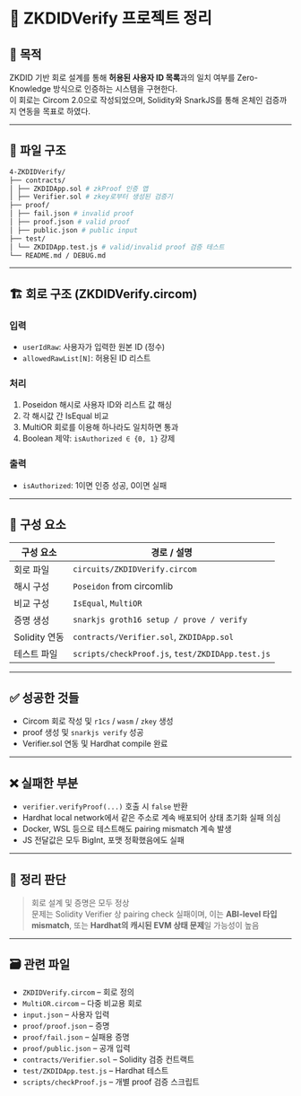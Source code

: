 # 🧬 ZKDIDVerify 프로젝트 정리

## 🎯 목적

ZKDID 기반 회로 설계를 통해 **허용된 사용자 ID 목록**과의 일치 여부를 Zero-Knowledge 방식으로 인증하는 시스템을 구현한다.  
이 회로는 Circom 2.0으로 작성되었으며, Solidity와 SnarkJS를 통해 온체인 검증까지 연동을 목표로 하였다.

---

## 📂 파일 구조

```bash
4-ZKDIDVerify/
├── contracts/
│ ├── ZKDIDApp.sol # zkProof 인증 앱
│ ├── Verifier.sol # zkey로부터 생성된 검증기
├── proof/
│ ├── fail.json # invalid proof
│ ├── proof.json # valid proof
│ ├── public.json # public input
├── test/
│ └── ZKDIDApp.test.js # valid/invalid proof 검증 테스트
└── README.md / DEBUG.md
```

---

## 🏗️ 회로 구조 (ZKDIDVerify.circom)

### 입력

- `userIdRaw`: 사용자가 입력한 원본 ID (정수)
- `allowedRawList[N]`: 허용된 ID 리스트

### 처리

1. Poseidon 해시로 사용자 ID와 리스트 값 해싱
2. 각 해시값 간 IsEqual 비교
3. MultiOR 회로를 이용해 하나라도 일치하면 통과
4. Boolean 제약: `isAuthorized ∈ {0, 1}` 강제

### 출력

- `isAuthorized`: 1이면 인증 성공, 0이면 실패

---

## 🔧 구성 요소

| 구성 요소     | 경로 / 설명                                      |
| ------------- | ------------------------------------------------ |
| 회로 파일     | `circuits/ZKDIDVerify.circom`                    |
| 해시 구성     | `Poseidon` from circomlib                        |
| 비교 구성     | `IsEqual`, `MultiOR`                             |
| 증명 생성     | `snarkjs groth16 setup / prove / verify`         |
| Solidity 연동 | `contracts/Verifier.sol`, `ZKDIDApp.sol`         |
| 테스트 파일   | `scripts/checkProof.js`, `test/ZKDIDApp.test.js` |

---

## ✅ 성공한 것들

- Circom 회로 작성 및 `r1cs` / `wasm` / `zkey` 생성
- proof 생성 및 `snarkjs verify` 성공
- Verifier.sol 연동 및 Hardhat compile 완료

---

## ❌ 실패한 부분

- `verifier.verifyProof(...)` 호출 시 `false` 반환
- Hardhat local network에서 같은 주소로 계속 배포되어 상태 초기화 실패 의심
- Docker, WSL 등으로 테스트해도 pairing mismatch 계속 발생
- JS 전달값은 모두 BigInt, 포맷 정확했음에도 실패

---

## 🧹 정리 판단

> 회로 설계 및 증명은 모두 정상  
> 문제는 Solidity Verifier 상 pairing check 실패이며, 이는 **ABI-level 타입 mismatch**, 또는 **Hardhat의 캐시된 EVM 상태 문제**일 가능성이 높음

---

## 🗃️ 관련 파일

- `ZKDIDVerify.circom` – 회로 정의
- `MultiOR.circom` – 다중 비교용 회로
- `input.json` – 사용자 입력
- `proof/proof.json` – 증명
- `proof/fail.json` – 실패용 증명
- `proof/public.json` – 공개 입력
- `contracts/Verifier.sol` – Solidity 검증 컨트랙트
- `test/ZKDIDApp.test.js` – Hardhat 테스트
- `scripts/checkProof.js` – 개별 proof 검증 스크립트
